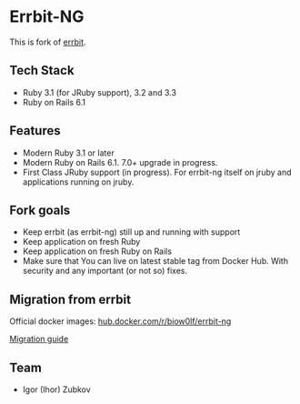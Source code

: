 # Errbit-NG

This is fork of [errbit](https://github.com/errbit/errbit).

## Tech Stack

* Ruby 3.1 (for JRuby support), 3.2 and 3.3
* Ruby on Rails 6.1

## Features

* Modern Ruby 3.1 or later
* Modern Ruby on Rails 6.1. 7.0+ upgrade in progress.
* First Class JRuby support (in progress). For errbit-ng itself on jruby and applications running on jruby.

## Fork goals

* Keep errbit (as errbit-ng) still up and running with support
* Keep application on fresh Ruby
* Keep application on fresh Ruby on Rails
* Make sure that You can live on latest stable tag from Docker Hub. With security and any important (or not so) fixes.

## Migration from errbit

Official docker images: [hub.docker.com/r/biow0lf/errbit-ng](https://hub.docker.com/r/biow0lf/errbit-ng)

[Migration guide](MIGRATION.md)

## Team

* Igor (Ihor) Zubkov
